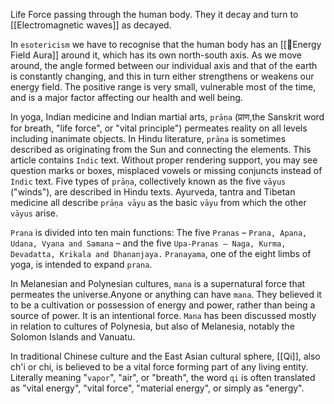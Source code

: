 Life Force passing through the human body.
They it decay and turn to [[Electromagnetic waves]] as decayed.

In `esotericism` we have to recognise that the human body has an [[🧘Energy Field Aura]] around it, which has its own north-south axis. As we move around, the angle formed between our individual axis and that of the earth is constantly changing, and this in turn either strengthens or weakens our energy field. The positive range is very small, vulnerable most of the time, and is a major factor affecting our health and well being. 

In yoga, Indian medicine and Indian martial arts, `prāṇa` (प्राण,the Sanskrit word for breath, "life force", or "vital principle") permeates reality on all levels including inanimate objects. In Hindu literature, `prāṇa` is sometimes described as originating from the Sun and connecting the elements.
This article contains `Indic` text. Without proper rendering support, you may see question marks or boxes, misplaced vowels or missing conjuncts instead of `Indic` text.
Five types of `prāṇa`, collectively known as the five `vāyus` ("winds"), are described in Hindu texts. Ayurveda, tantra and Tibetan medicine all describe `prāṇa vāyu` as the basic `vāyu` from which the other `vāyus` arise.

`Prana` is divided into ten main functions: The five `Pranas` – `Prana, Apana, Udana, Vyana and Samana` – and the five `Upa-Pranas – Naga, Kurma, Devadatta, Krikala and Dhananjaya.` `Pranayama`, one of the eight limbs of yoga, is intended to expand `prana`.

In Melanesian and Polynesian cultures, `mana` is a supernatural force that permeates the universe.Anyone or anything can have `mana`. They believed it to be a cultivation or possession of energy and power, rather than being a source of power. It is an intentional force. `Mana` has been discussed mostly in relation to cultures of Polynesia, but also of Melanesia, notably the Solomon Islands and Vanuatu.

In traditional Chinese culture and the East Asian cultural sphere, [[Qi]], also ch'i or chi, is believed to be a vital force forming part of any living entity. Literally meaning "`vapor`", "air", or "breath", the word `qi` is often translated as "vital energy", "vital force", "material energy", or simply as "energy".



